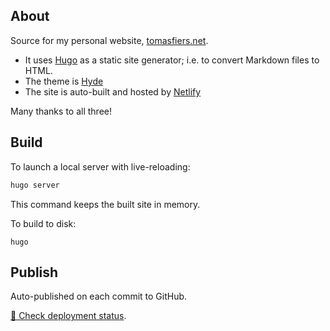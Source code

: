 About
----

Source for my personal website, [tomasfiers.net](https://tomasfiers.net).

- It uses [Hugo](https://gohugo.io/) as a static site generator; i.e. to convert Markdown files to HTML.
- The theme is [Hyde](https://themes.gohugo.io/hyde/)
- The site is auto-built and hosted by [Netlify](https://www.netlify.com/)

Many thanks to all three!

Build
-----

To launch a local server with live-reloading:
```bash
hugo server
```
This command keeps the built site in memory.

To build to disk:
```
hugo
```

Publish
-------

Auto-published on each commit to GitHub.

[🚀 Check deployment status](https://app.netlify.com/sites/tomasfiers/overview).
